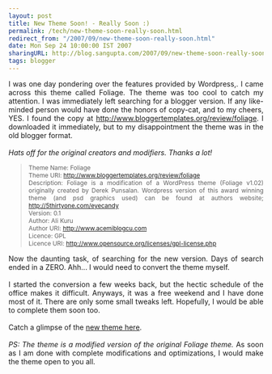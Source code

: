 ```yaml
---
layout: post
title: New Theme Soon! - Really Soon :)
permalink: /tech/new-theme-soon-really-soon.html
redirect_from: "/2007/09/new-theme-soon-really-soon.html"
date: Mon Sep 24 10:00:00 IST 2007
sharingURL: http://blog.sangupta.com/2007/09/new-theme-soon-really-soon.html
tags: blogger
---
```


<div style="text-align: justify;">
    I was one day pondering over the features provided by Wordpress,. I came across this theme called Foliage. The theme was too cool to catch my attention. I was immediately left searching for a blogger version. If any like-minded person would have done the honors of copy-cat, and to my cheers, YES. I found the copy at 
    <a href="http://www.bloggertemplates.org/review/foliage">http://www.bloggertemplates.org/review/foliage</a>. I downloaded it immediately, but to my disappointment the theme was in the old blogger format.
    <br>
    <br>
    <span style="font-style: italic;">Hats off for the original creators and modifiers. Thanks a lot!<br></span>
    <blockquote>
        <span style="font-size:85%;">Theme Name: Foliage<br>Theme URI: <a href="http://www.bloggertemplates.org/review/foliage">http://www.bloggertemplates.org/review/foliage</a><br>Description: Foliage is a modification of a WordPress theme (Foliage v1.02) originally created by Derek Punsalan. Wordpress version of this award winning theme (and psd graphics used) can be found at authors website; <a href="http://5thirtyone.com/eyecandy">http://5thirtyone.com/eyecandy</a><br>Version: 0.1<br>Author: Ali Kuru<br>Author URI: <a href="http://www.acemiblogcu.com/">http://www.acemiblogcu.com</a><br>Licence: GPL<br>Licence URI: <a href="http://www.opensource.org/licenses/gpl-license.php">http://www.opensource.org/licenses/gpl-license.php</a></span>
    </blockquote>Now the daunting task, of searching for the new version. Days of search ended in a ZERO. Ahh... I would need to convert the theme myself.
    <br>
    <br>I started the conversion a few weeks back, but the hectic schedule of the office makes it difficult. Anyways, it was a free weekend and I have done most of it. There are only some small tweaks left. Hopefully, I would be able to complete them soon too.
    <br>
    <br>Catch a glimpse of the 
    <a href="http://foliage-in-xml.blogspot.com/">new theme here</a>.
    <br>
    <br>
    <span style="font-style: italic;">PS: The theme is a modified version of the original Foliage theme. </span>As soon as I am done with complete modifications and optimizations, I would make the theme open to you all.
    <span style="font-style: italic;"><br></span>
</div>

